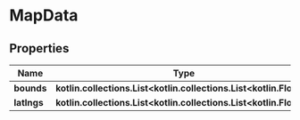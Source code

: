 
# MapData

## Properties
Name | Type | Description | Notes
------------ | ------------- | ------------- | -------------
**bounds** | **kotlin.collections.List&lt;kotlin.collections.List&lt;kotlin.Float&gt;&gt;** |  |  [optional]
**latlngs** | **kotlin.collections.List&lt;kotlin.collections.List&lt;kotlin.Float&gt;&gt;** |  |  [optional]



